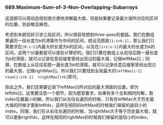 ### 689.Maximum-Sum-of-3-Non-Overlapping-Subarrays

这道题可以用动态规划很方便地求解最大值，但是如果要记录最大值所对应的区间的位置，则会略显麻烦。

考虑到本题恰好只求三段区间，所以很容易想到three-pass的套路。我们在数组里遍历一段长度为k的滑窗作为中间的区间，假设范围是`[i:i+k-1]`，那么我们只需要求在`[0:i-1]`内最大的长度为k的区间，以及在`[i+1:n-1]`内最大的长度为k的区间。这两个分量都是可以提前计算好的。我们只要在数组上从前往后跑一遍长度为k的滑窗，就可以记录任意前缀里曾经出现过的最大值，记做leftMax[i]；同理，在数组上从后往前跑一遍长度为k的滑窗，就可以记录任意后缀里曾经出现过的最大值，记做rightMax[i]。所以我们只要找到全局最大的`leftMax[i-1]  +sum[i:i+k-1]  +rightMax[i+k]`即可。

除此之外，我们还需要记录下leftMax[i]所对应的最大滑窗的位置，即为leftIdx[i]。这里要注意一个细节，因为题意要求，如果有多个总和相同的解，取index位置最小的解。所以我们从左往右遍历的时候，只有在leftMax大于历史最大值的时候才更新leftIdx，这样在相同的leftMax的时候我们保留的是较小的index。同理，我们在从右往左遍历的时候，当rightMax大于等于历史最大值，就可以更新rightIdx，这样在相同的rightMax的时候我们保留的是较小的index。
